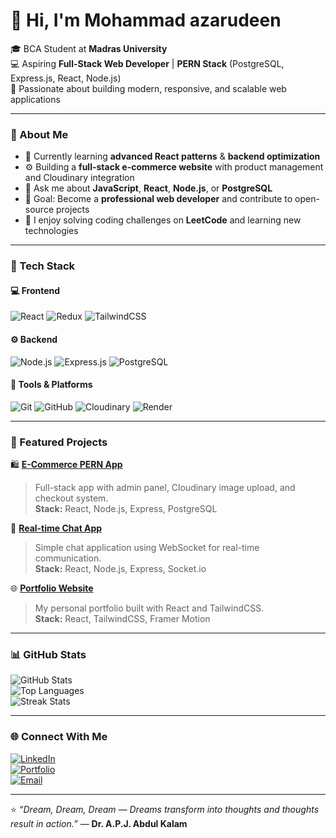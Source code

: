 # 👋 Hi, I'm Mohammad azarudeen 

🎓 BCA Student at **Madras University**  
💻 Aspiring **Full-Stack Web Developer** | **PERN Stack** (PostgreSQL, Express.js, React, Node.js)  
🚀 Passionate about building modern, responsive, and scalable web applications  

---

### 🧠 About Me  
- 🌱 Currently learning **advanced React patterns** & **backend optimization**  
- ⚙️ Building a **full-stack e-commerce website** with product management and Cloudinary integration  
- 💬 Ask me about **JavaScript**, **React**, **Node.js**, or **PostgreSQL**  
- 🎯 Goal: Become a **professional web developer** and contribute to open-source projects  
- 🧩 I enjoy solving coding challenges on **LeetCode** and learning new technologies  

---

### 🧰 Tech Stack  

#### 💻 Frontend  
![React](https://img.shields.io/badge/React-20232A?style=for-the-badge&logo=react&logoColor=61DAFB)
![Redux](https://img.shields.io/badge/Redux-593D88?style=for-the-badge&logo=redux&logoColor=white)
![TailwindCSS](https://img.shields.io/badge/TailwindCSS-38B2AC?style=for-the-badge&logo=tailwindcss&logoColor=white)

#### ⚙️ Backend  
![Node.js](https://img.shields.io/badge/Node.js-339933?style=for-the-badge&logo=nodedotjs&logoColor=white)
![Express.js](https://img.shields.io/badge/Express.js-404D59?style=for-the-badge)
![PostgreSQL](https://img.shields.io/badge/PostgreSQL-316192?style=for-the-badge&logo=postgresql&logoColor=white)

#### 🧩 Tools & Platforms  
![Git](https://img.shields.io/badge/Git-F05032?style=for-the-badge&logo=git&logoColor=white)
![GitHub](https://img.shields.io/badge/GitHub-100000?style=for-the-badge&logo=github&logoColor=white)
![Cloudinary](https://img.shields.io/badge/Cloudinary-3448C5?style=for-the-badge&logo=cloudinary&logoColor=white)
![Render](https://img.shields.io/badge/Render-46E3B7?style=for-the-badge&logo=render&logoColor=white)

---

### 🚀 Featured Projects  

🛍️ **[E-Commerce PERN App](https://github.com/yourusername/pern-ecommerce)**  
> Full-stack app with admin panel, Cloudinary image upload, and checkout system.  
**Stack:** React, Node.js, Express, PostgreSQL  

💬 **[Real-time Chat App](https://github.com/yourusername/chat-app)**  
> Simple chat application using WebSocket for real-time communication.  
**Stack:** React, Node.js, Express, Socket.io  

🌐 **[Portfolio Website](https://github.com/yourusername/portfolio)**  
> My personal portfolio built with React and TailwindCSS.  
**Stack:** React, TailwindCSS, Framer Motion  

---

### 📊 GitHub Stats  

![GitHub Stats](https://github-readme-stats.vercel.app/api?username=yourusername&show_icons=true&theme=tokyonight)  
![Top Languages](https://github-readme-stats.vercel.app/api/top-langs/?username=yourusername&layout=compact&theme=tokyonight)  
![Streak Stats](https://streak-stats.demolab.com?user=yourusername&theme=tokyonight&date_format=M%20j%5B%2C%20Y%5D)

---

### 🌐 Connect With Me  
[![LinkedIn](https://img.shields.io/badge/LinkedIn-0077B5?style=for-the-badge&logo=linkedin&logoColor=white)](https://www.linkedin.com/in/your-linkedin-profile)  
[![Portfolio](https://img.shields.io/badge/Portfolio-000000?style=for-the-badge&logo=react&logoColor=white)](https://yourportfolio.vercel.app)  
[![Email](https://img.shields.io/badge/Email-D14836?style=for-the-badge&logo=gmail&logoColor=white)](mailto:mohammadazarudeenj@gmail.com)

---

⭐ *“Dream, Dream, Dream — Dreams transform into thoughts and thoughts result in action.”* — **Dr. A.P.J. Abdul Kalam**
